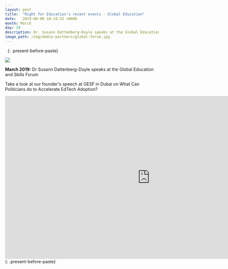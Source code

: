 ```yaml
---
layout: post
title:  "Right for Education's recent events - Global Education"
date:   2019-08-06 10:34:33 +0800
month: March
day: 19
description: Dr. Susann Dattenberg-Doyle speaks at the Global Education and Skills Forum.
image_path: /img/media-partners/global-forum.jpg
---
```




&nbsp;
{: .present-before-paste}

<div class="img_wrap text-center pb-3">
	<img src="{{site.baseurl}}/img/media-partners/global-forum.jpg" class="img-fluid">
</div>
<div class="content_wrap">
	<p><strong class="font-weight-bold">March 2019:</strong>  Dr Susann Dattenberg-Doyle speaks at the Global Education and Skills Forum</p></div>

 
<div class="content_wrap">
	<p>Take a look at our founder's speech at GESF in Dubai on What Can Politicians do to Accelerate EdTech Adoption?</p></div>
<div class="content_wrap">
	<iframe width="949" height="534" src="https://www.youtube.com/embed/pN2xg3KmkhQ" frameborder="0" allow="accelerometer; autoplay; encrypted-media; gyroscope; picture-in-picture" allowfullscreen></iframe>
</div>
{: .present-before-paste}
